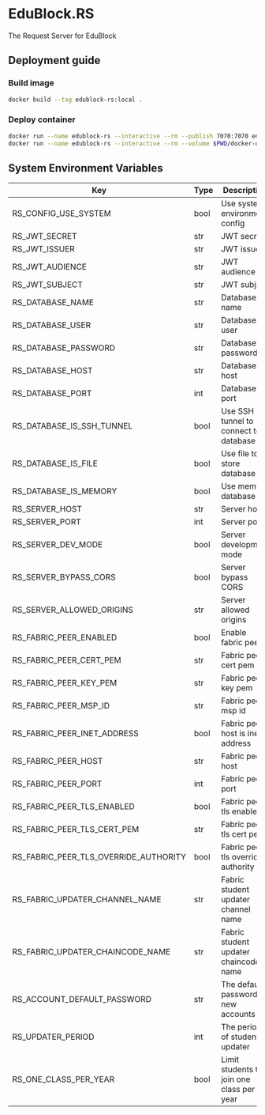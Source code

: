 # EduBlock.RS

The Request Server for EduBlock

## Deployment guide

### Build image

```sh
docker build --tag edublock-rs:local .
```

### Deploy container

```sh
docker run --name edublock-rs --interactive --rm --publish 7070:7070 edublock-rs:local
docker run --name edublock-rs --interactive --rm --volume $PWD/docker-data:/data --publish 7070:7070 edublock-rs:local
```

## System Environment Variables

| Key                                   | Type | Description                               | Default                |
|---------------------------------------|------|-------------------------------------------|------------------------|
| RS_CONFIG_USE_SYSTEM                  | bool | Use system environment config             | false                  |
| RS_JWT_SECRET                         | str  | JWT secret                                | very_secret            |
| RS_JWT_ISSUER                         | str  | JWT issuer                                | edublock               |
| RS_JWT_AUDIENCE                       | str  | JWT audience                              | client                 |
| RS_JWT_SUBJECT                        | str  | JWT subject                               | edublock.rs            |
| RS_DATABASE_NAME                      | str  | Database name                             | edublock               |
| RS_DATABASE_USER                      | str  | Database user                             | root                   |
| RS_DATABASE_PASSWORD                  | str  | Database password                         |                        |
| RS_DATABASE_HOST                      | str  | Database host                             | 0.0.0.0                |
| RS_DATABASE_PORT                      | int  | Database port                             | 3306                   |
| RS_DATABASE_IS_SSH_TUNNEL             | bool | Use SSH tunnel to connect to database     | false                  |
| RS_DATABASE_IS_FILE                   | bool | Use file to store database                | true                   |
| RS_DATABASE_IS_MEMORY                 | bool | Use memory database                       | true                   |
| RS_SERVER_HOST                        | str  | Server host                               |                        |
| RS_SERVER_PORT                        | int  | Server port                               | 7070                   |
| RS_SERVER_DEV_MODE                    | bool | Server development mode                   | true                   |
| RS_SERVER_BYPASS_CORS                 | bool | Server bypass CORS                        | true                   |
| RS_SERVER_ALLOWED_ORIGINS             | str  | Server allowed origins                    | *                      |
| RS_FABRIC_PEER_ENABLED                | bool | Enable fabric peer                        | false                  |
| RS_FABRIC_PEER_CERT_PEM               | str  | Fabric peer cert pem                      |                        |
| RS_FABRIC_PEER_KEY_PEM                | str  | Fabric peer key pem                       |                        |
| RS_FABRIC_PEER_MSP_ID                 | str  | Fabric peer msp id                        | Org1MSP                |
| RS_FABRIC_PEER_INET_ADDRESS           | bool | Fabric peer host is inet address          | true                   |
| RS_FABRIC_PEER_HOST                   | str  | Fabric peer host                          | 0.0.0.0                |
| RS_FABRIC_PEER_PORT                   | int  | Fabric peer port                          | 7051                   |
| RS_FABRIC_PEER_TLS_ENABLED            | bool | Fabric peer tls enabled                   | false                  |
| RS_FABRIC_PEER_TLS_CERT_PEM           | str  | Fabric peer tls cert pem                  |                        |
| RS_FABRIC_PEER_TLS_OVERRIDE_AUTHORITY | bool | Fabric peer tls override authority        | peer0.org1.example.com |
| RS_FABRIC_UPDATER_CHANNEL_NAME        | str  | Fabric student updater channel name       | mychannel              |
| RS_FABRIC_UPDATER_CHAINCODE_NAME      | str  | Fabric student updater chaincode name     | edublock               |
| RS_ACCOUNT_DEFAULT_PASSWORD           | str  | The default password of new accounts      | password               |
| RS_UPDATER_PERIOD                     | int  | The period of student updater             | 1000                   |
| RS_ONE_CLASS_PER_YEAR                 | bool | Limit students to join one class per year | true                   |